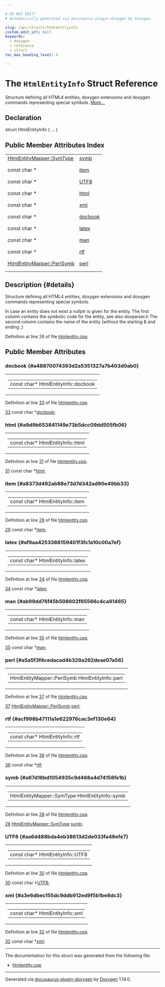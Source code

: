 ```yaml
---

# DO NOT EDIT!
# Automatically generated via docusaurus-plugin-doxygen by Doxygen.

slug: /api/structs/htmlentityinfo
custom_edit_url: null
keywords:
  - doxygen
  - reference
  - struct
toc_max_heading_level: 4

---
```


<div class="doxyPage">

# The `HtmlEntityInfo` Struct Reference

<p>Structure defining all HTML4 entities, doxygen extensions and doxygen commands representing special symbols. <a href="#details">More...</a></p>

## Declaration

<div class="doxyDeclaration">
struct HtmlEntityInfo { ... }
</div>

## Public Member Attributes Index

<table class="doxyMembersIndex">

<tr class="doxyMemberIndexItem">
<td class="doxyMemberIndexItemType" align="left" valign="top"><a href="/web-doxygen/docs/api/classes/htmlentitymapper/#a5fa49b07f0b74254ab5bd5b18474d7df">HtmlEntityMapper::SymType</a></td>
<td class="doxyMemberIndexItemName" align="left" valign="top"><a href="#a67d16bd1054935c9d468a4d74158fe1b">symb</a></td>
</tr>
<tr class="doxyMemberIndexDescription">
<td class="doxyMemberIndexDescriptionLeft"></td>
<td class="doxyMemberIndexDescriptionRight">
</td>
</tr>
<tr class="doxyMemberIndexSeparator">
<td class="doxyMemberIndexSeparator" colspan="2"></td>
</tr>

<tr class="doxyMemberIndexItem">
<td class="doxyMemberIndexItemType" align="left" valign="top">const char *</td>
<td class="doxyMemberIndexItemName" align="left" valign="top"><a href="#a8373d492ab88e73d7d342ad90e49bb33">item</a></td>
</tr>
<tr class="doxyMemberIndexDescription">
<td class="doxyMemberIndexDescriptionLeft"></td>
<td class="doxyMemberIndexDescriptionRight">
</td>
</tr>
<tr class="doxyMemberIndexSeparator">
<td class="doxyMemberIndexSeparator" colspan="2"></td>
</tr>

<tr class="doxyMemberIndexItem">
<td class="doxyMemberIndexItemType" align="left" valign="top">const char *</td>
<td class="doxyMemberIndexItemName" align="left" valign="top"><a href="#aa6d488bda4eb38613d2de033fa48efe7">UTF8</a></td>
</tr>
<tr class="doxyMemberIndexDescription">
<td class="doxyMemberIndexDescriptionLeft"></td>
<td class="doxyMemberIndexDescriptionRight">
</td>
</tr>
<tr class="doxyMemberIndexSeparator">
<td class="doxyMemberIndexSeparator" colspan="2"></td>
</tr>

<tr class="doxyMemberIndexItem">
<td class="doxyMemberIndexItemType" align="left" valign="top">const char *</td>
<td class="doxyMemberIndexItemName" align="left" valign="top"><a href="#a9d9b653841149e73b5dcc09dd505fb06">html</a></td>
</tr>
<tr class="doxyMemberIndexDescription">
<td class="doxyMemberIndexDescriptionLeft"></td>
<td class="doxyMemberIndexDescriptionRight">
</td>
</tr>
<tr class="doxyMemberIndexSeparator">
<td class="doxyMemberIndexSeparator" colspan="2"></td>
</tr>

<tr class="doxyMemberIndexItem">
<td class="doxyMemberIndexItemType" align="left" valign="top">const char *</td>
<td class="doxyMemberIndexItemName" align="left" valign="top"><a href="#a3e6dbec155dc9ddb912ed9f5b1be8dc3">xml</a></td>
</tr>
<tr class="doxyMemberIndexDescription">
<td class="doxyMemberIndexDescriptionLeft"></td>
<td class="doxyMemberIndexDescriptionRight">
</td>
</tr>
<tr class="doxyMemberIndexSeparator">
<td class="doxyMemberIndexSeparator" colspan="2"></td>
</tr>

<tr class="doxyMemberIndexItem">
<td class="doxyMemberIndexItemType" align="left" valign="top">const char *</td>
<td class="doxyMemberIndexItemName" align="left" valign="top"><a href="#a48870074393d2a5351327a7b403d0ab0">docbook</a></td>
</tr>
<tr class="doxyMemberIndexDescription">
<td class="doxyMemberIndexDescriptionLeft"></td>
<td class="doxyMemberIndexDescriptionRight">
</td>
</tr>
<tr class="doxyMemberIndexSeparator">
<td class="doxyMemberIndexSeparator" colspan="2"></td>
</tr>

<tr class="doxyMemberIndexItem">
<td class="doxyMemberIndexItemType" align="left" valign="top">const char *</td>
<td class="doxyMemberIndexItemName" align="left" valign="top"><a href="#af9aa4253388159401f3fc1a10c00a7ef">latex</a></td>
</tr>
<tr class="doxyMemberIndexDescription">
<td class="doxyMemberIndexDescriptionLeft"></td>
<td class="doxyMemberIndexDescriptionRight">
</td>
</tr>
<tr class="doxyMemberIndexSeparator">
<td class="doxyMemberIndexSeparator" colspan="2"></td>
</tr>

<tr class="doxyMemberIndexItem">
<td class="doxyMemberIndexItemType" align="left" valign="top">const char *</td>
<td class="doxyMemberIndexItemName" align="left" valign="top"><a href="#ab99dd76f45b508602f65566c4ca91465">man</a></td>
</tr>
<tr class="doxyMemberIndexDescription">
<td class="doxyMemberIndexDescriptionLeft"></td>
<td class="doxyMemberIndexDescriptionRight">
</td>
</tr>
<tr class="doxyMemberIndexSeparator">
<td class="doxyMemberIndexSeparator" colspan="2"></td>
</tr>

<tr class="doxyMemberIndexItem">
<td class="doxyMemberIndexItemType" align="left" valign="top">const char *</td>
<td class="doxyMemberIndexItemName" align="left" valign="top"><a href="#acf998b47111a1e622976cac3ef130e64">rtf</a></td>
</tr>
<tr class="doxyMemberIndexDescription">
<td class="doxyMemberIndexDescriptionLeft"></td>
<td class="doxyMemberIndexDescriptionRight">
</td>
</tr>
<tr class="doxyMemberIndexSeparator">
<td class="doxyMemberIndexSeparator" colspan="2"></td>
</tr>

<tr class="doxyMemberIndexItem">
<td class="doxyMemberIndexItemType" align="left" valign="top"><a href="/web-doxygen/docs/api/structs/htmlentitymapper/perlsymb">HtmlEntityMapper::PerlSymb</a></td>
<td class="doxyMemberIndexItemName" align="left" valign="top"><a href="#a5a5f3f4cedacad4b329a262deae07a56">perl</a></td>
</tr>
<tr class="doxyMemberIndexDescription">
<td class="doxyMemberIndexDescriptionLeft"></td>
<td class="doxyMemberIndexDescriptionRight">
</td>
</tr>
<tr class="doxyMemberIndexSeparator">
<td class="doxyMemberIndexSeparator" colspan="2"></td>
</tr>

</table>

## Description {#details}

<p>Structure defining all HTML4 entities, doxygen extensions and doxygen commands representing special symbols.</p>


<p>In case an entity does not exist a nullptr is given for the entity. The first column contains the symbolic code for the entity, see also doxparser.h The second column contains the name of the entity (without the starting &amp; and ending ;)</p>

<p>Definition at line 26 of file <a href="/web-doxygen/docs/api/files/src/htmlentity-cpp">htmlentity.cpp</a>.</p>

<div class="doxySectionDef">

## Public Member Attributes

### docbook {#a48870074393d2a5351327a7b403d0ab0}

<div class="doxyMemberItem">
<div class="doxyMemberProto">
<table class="doxyMemberLabels">
<tr class="doxyMemberLabels">
<td class="doxyMemberLabelsLeft">
<table class="doxyMemberName">
<tr>
<td class="doxyMemberName">const char* HtmlEntityInfo::docbook</td>
</tr>
</table>
</td>
</tr>
</table>
</div>
<div class="doxyMemberDoc">


<p>Definition at line <a href="/web-doxygen/docs/api/files/src/htmlentity-cpp/#l00033">33</a> of file <a href="/web-doxygen/docs/api/files/src/htmlentity-cpp">htmlentity.cpp</a>.</p>

<div class="doxyProgramListing">

<div class="doxyCodeLine"><span class="doxyLineNumber"><a href="#a48870074393d2a5351327a7b403d0ab0">33</a></span><span class="doxyLineContent"><span class="doxyHighlight">  </span><span class="doxyHighlightKeyword">const</span><span class="doxyHighlight"> </span><span class="doxyHighlightKeywordType">char</span><span class="doxyHighlight"> *<a href="#a48870074393d2a5351327a7b403d0ab0">docbook</a>;</span></span></div>

</div>

</div>
</div>

### html {#a9d9b653841149e73b5dcc09dd505fb06}

<div class="doxyMemberItem">
<div class="doxyMemberProto">
<table class="doxyMemberLabels">
<tr class="doxyMemberLabels">
<td class="doxyMemberLabelsLeft">
<table class="doxyMemberName">
<tr>
<td class="doxyMemberName">const char* HtmlEntityInfo::html</td>
</tr>
</table>
</td>
</tr>
</table>
</div>
<div class="doxyMemberDoc">


<p>Definition at line <a href="/web-doxygen/docs/api/files/src/htmlentity-cpp/#l00031">31</a> of file <a href="/web-doxygen/docs/api/files/src/htmlentity-cpp">htmlentity.cpp</a>.</p>

<div class="doxyProgramListing">

<div class="doxyCodeLine"><span class="doxyLineNumber"><a href="#a9d9b653841149e73b5dcc09dd505fb06">31</a></span><span class="doxyLineContent"><span class="doxyHighlight">  </span><span class="doxyHighlightKeyword">const</span><span class="doxyHighlight"> </span><span class="doxyHighlightKeywordType">char</span><span class="doxyHighlight"> *<a href="#a9d9b653841149e73b5dcc09dd505fb06">html</a>;</span></span></div>

</div>

</div>
</div>

### item {#a8373d492ab88e73d7d342ad90e49bb33}

<div class="doxyMemberItem">
<div class="doxyMemberProto">
<table class="doxyMemberLabels">
<tr class="doxyMemberLabels">
<td class="doxyMemberLabelsLeft">
<table class="doxyMemberName">
<tr>
<td class="doxyMemberName">const char* HtmlEntityInfo::item</td>
</tr>
</table>
</td>
</tr>
</table>
</div>
<div class="doxyMemberDoc">


<p>Definition at line <a href="/web-doxygen/docs/api/files/src/htmlentity-cpp/#l00029">29</a> of file <a href="/web-doxygen/docs/api/files/src/htmlentity-cpp">htmlentity.cpp</a>.</p>

<div class="doxyProgramListing">

<div class="doxyCodeLine"><span class="doxyLineNumber"><a href="#a8373d492ab88e73d7d342ad90e49bb33">29</a></span><span class="doxyLineContent"><span class="doxyHighlight">  </span><span class="doxyHighlightKeyword">const</span><span class="doxyHighlight"> </span><span class="doxyHighlightKeywordType">char</span><span class="doxyHighlight"> *<a href="#a8373d492ab88e73d7d342ad90e49bb33">item</a>;</span></span></div>

</div>

</div>
</div>

### latex {#af9aa4253388159401f3fc1a10c00a7ef}

<div class="doxyMemberItem">
<div class="doxyMemberProto">
<table class="doxyMemberLabels">
<tr class="doxyMemberLabels">
<td class="doxyMemberLabelsLeft">
<table class="doxyMemberName">
<tr>
<td class="doxyMemberName">const char* HtmlEntityInfo::latex</td>
</tr>
</table>
</td>
</tr>
</table>
</div>
<div class="doxyMemberDoc">


<p>Definition at line <a href="/web-doxygen/docs/api/files/src/htmlentity-cpp/#l00034">34</a> of file <a href="/web-doxygen/docs/api/files/src/htmlentity-cpp">htmlentity.cpp</a>.</p>

<div class="doxyProgramListing">

<div class="doxyCodeLine"><span class="doxyLineNumber"><a href="#af9aa4253388159401f3fc1a10c00a7ef">34</a></span><span class="doxyLineContent"><span class="doxyHighlight">  </span><span class="doxyHighlightKeyword">const</span><span class="doxyHighlight"> </span><span class="doxyHighlightKeywordType">char</span><span class="doxyHighlight"> *<a href="#af9aa4253388159401f3fc1a10c00a7ef">latex</a>;</span></span></div>

</div>

</div>
</div>

### man {#ab99dd76f45b508602f65566c4ca91465}

<div class="doxyMemberItem">
<div class="doxyMemberProto">
<table class="doxyMemberLabels">
<tr class="doxyMemberLabels">
<td class="doxyMemberLabelsLeft">
<table class="doxyMemberName">
<tr>
<td class="doxyMemberName">const char* HtmlEntityInfo::man</td>
</tr>
</table>
</td>
</tr>
</table>
</div>
<div class="doxyMemberDoc">


<p>Definition at line <a href="/web-doxygen/docs/api/files/src/htmlentity-cpp/#l00035">35</a> of file <a href="/web-doxygen/docs/api/files/src/htmlentity-cpp">htmlentity.cpp</a>.</p>

<div class="doxyProgramListing">

<div class="doxyCodeLine"><span class="doxyLineNumber"><a href="#ab99dd76f45b508602f65566c4ca91465">35</a></span><span class="doxyLineContent"><span class="doxyHighlight">  </span><span class="doxyHighlightKeyword">const</span><span class="doxyHighlight"> </span><span class="doxyHighlightKeywordType">char</span><span class="doxyHighlight"> *<a href="#ab99dd76f45b508602f65566c4ca91465">man</a>;</span></span></div>

</div>

</div>
</div>

### perl {#a5a5f3f4cedacad4b329a262deae07a56}

<div class="doxyMemberItem">
<div class="doxyMemberProto">
<table class="doxyMemberLabels">
<tr class="doxyMemberLabels">
<td class="doxyMemberLabelsLeft">
<table class="doxyMemberName">
<tr>
<td class="doxyMemberName">HtmlEntityMapper::PerlSymb HtmlEntityInfo::perl</td>
</tr>
</table>
</td>
</tr>
</table>
</div>
<div class="doxyMemberDoc">


<p>Definition at line <a href="/web-doxygen/docs/api/files/src/htmlentity-cpp/#l00037">37</a> of file <a href="/web-doxygen/docs/api/files/src/htmlentity-cpp">htmlentity.cpp</a>.</p>

<div class="doxyProgramListing">

<div class="doxyCodeLine"><span class="doxyLineNumber"><a href="#a5a5f3f4cedacad4b329a262deae07a56">37</a></span><span class="doxyLineContent"><span class="doxyHighlight">  <a href="/web-doxygen/docs/api/structs/htmlentitymapper/perlsymb">HtmlEntityMapper::PerlSymb</a> <a href="#a5a5f3f4cedacad4b329a262deae07a56">perl</a>;</span></span></div>

</div>

</div>
</div>

### rtf {#acf998b47111a1e622976cac3ef130e64}

<div class="doxyMemberItem">
<div class="doxyMemberProto">
<table class="doxyMemberLabels">
<tr class="doxyMemberLabels">
<td class="doxyMemberLabelsLeft">
<table class="doxyMemberName">
<tr>
<td class="doxyMemberName">const char* HtmlEntityInfo::rtf</td>
</tr>
</table>
</td>
</tr>
</table>
</div>
<div class="doxyMemberDoc">


<p>Definition at line <a href="/web-doxygen/docs/api/files/src/htmlentity-cpp/#l00036">36</a> of file <a href="/web-doxygen/docs/api/files/src/htmlentity-cpp">htmlentity.cpp</a>.</p>

<div class="doxyProgramListing">

<div class="doxyCodeLine"><span class="doxyLineNumber"><a href="#acf998b47111a1e622976cac3ef130e64">36</a></span><span class="doxyLineContent"><span class="doxyHighlight">  </span><span class="doxyHighlightKeyword">const</span><span class="doxyHighlight"> </span><span class="doxyHighlightKeywordType">char</span><span class="doxyHighlight"> *<a href="#acf998b47111a1e622976cac3ef130e64">rtf</a>;</span></span></div>

</div>

</div>
</div>

### symb {#a67d16bd1054935c9d468a4d74158fe1b}

<div class="doxyMemberItem">
<div class="doxyMemberProto">
<table class="doxyMemberLabels">
<tr class="doxyMemberLabels">
<td class="doxyMemberLabelsLeft">
<table class="doxyMemberName">
<tr>
<td class="doxyMemberName">HtmlEntityMapper::SymType HtmlEntityInfo::symb</td>
</tr>
</table>
</td>
</tr>
</table>
</div>
<div class="doxyMemberDoc">


<p>Definition at line <a href="/web-doxygen/docs/api/files/src/htmlentity-cpp/#l00028">28</a> of file <a href="/web-doxygen/docs/api/files/src/htmlentity-cpp">htmlentity.cpp</a>.</p>

<div class="doxyProgramListing">

<div class="doxyCodeLine"><span class="doxyLineNumber"><a href="#a67d16bd1054935c9d468a4d74158fe1b">28</a></span><span class="doxyLineContent"><span class="doxyHighlight">  <a href="/web-doxygen/docs/api/classes/htmlentitymapper/#a5fa49b07f0b74254ab5bd5b18474d7df">HtmlEntityMapper::SymType</a> <a href="#a67d16bd1054935c9d468a4d74158fe1b">symb</a>;</span></span></div>

</div>

</div>
</div>

### UTF8 {#aa6d488bda4eb38613d2de033fa48efe7}

<div class="doxyMemberItem">
<div class="doxyMemberProto">
<table class="doxyMemberLabels">
<tr class="doxyMemberLabels">
<td class="doxyMemberLabelsLeft">
<table class="doxyMemberName">
<tr>
<td class="doxyMemberName">const char* HtmlEntityInfo::UTF8</td>
</tr>
</table>
</td>
</tr>
</table>
</div>
<div class="doxyMemberDoc">


<p>Definition at line <a href="/web-doxygen/docs/api/files/src/htmlentity-cpp/#l00030">30</a> of file <a href="/web-doxygen/docs/api/files/src/htmlentity-cpp">htmlentity.cpp</a>.</p>

<div class="doxyProgramListing">

<div class="doxyCodeLine"><span class="doxyLineNumber"><a href="#aa6d488bda4eb38613d2de033fa48efe7">30</a></span><span class="doxyLineContent"><span class="doxyHighlight">  </span><span class="doxyHighlightKeyword">const</span><span class="doxyHighlight"> </span><span class="doxyHighlightKeywordType">char</span><span class="doxyHighlight"> *<a href="#aa6d488bda4eb38613d2de033fa48efe7">UTF8</a>;</span></span></div>

</div>

</div>
</div>

### xml {#a3e6dbec155dc9ddb912ed9f5b1be8dc3}

<div class="doxyMemberItem">
<div class="doxyMemberProto">
<table class="doxyMemberLabels">
<tr class="doxyMemberLabels">
<td class="doxyMemberLabelsLeft">
<table class="doxyMemberName">
<tr>
<td class="doxyMemberName">const char* HtmlEntityInfo::xml</td>
</tr>
</table>
</td>
</tr>
</table>
</div>
<div class="doxyMemberDoc">


<p>Definition at line <a href="/web-doxygen/docs/api/files/src/htmlentity-cpp/#l00032">32</a> of file <a href="/web-doxygen/docs/api/files/src/htmlentity-cpp">htmlentity.cpp</a>.</p>

<div class="doxyProgramListing">

<div class="doxyCodeLine"><span class="doxyLineNumber"><a href="#a3e6dbec155dc9ddb912ed9f5b1be8dc3">32</a></span><span class="doxyLineContent"><span class="doxyHighlight">  </span><span class="doxyHighlightKeyword">const</span><span class="doxyHighlight"> </span><span class="doxyHighlightKeywordType">char</span><span class="doxyHighlight"> *<a href="#a3e6dbec155dc9ddb912ed9f5b1be8dc3">xml</a>;</span></span></div>

</div>

</div>
</div>

</div>

<hr/>

<p>The documentation for this struct was generated from the following file:</p>

<ul>
<li><a href="/web-doxygen/docs/api/files/src/htmlentity-cpp">htmlentity.cpp</a></li>
</ul>

<hr/>

<p class="doxyGeneratedBy">Generated via <a href="https://github.com/xpack/docusaurus-plugin-doxygen">docusaurus-plugin-doxygen</a> by <a href="https://www.doxygen.nl">Doxygen</a> 1.14.0.</p>

</div>
